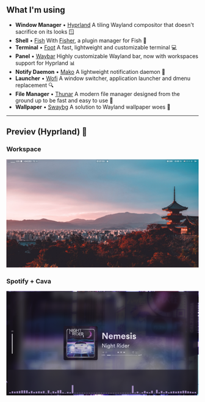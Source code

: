 ## What I'm using

- **Window Manager** • [Hyprland](https://github.com/hyprwm/Hyprland) A tiling Wayland compositor that doesn't sacrifice on its looks 🪟
- **Shell** • [Fish](https://fishshell.com/) With [Fisher](https://github.com/jorgebucaran/fisher), a plugin manager for Fish  🐚
- **Terminal** • [Foot](https://codeberg.org/dnkl/foot) A fast, lightweight and customizable terminal 💻
- **Panel** • [Waybar](https://aur.archlinux.org/packages/waybar-hyprland-git) Highly customizable Wayland bar, now with workspaces support for Hyprland 📊
- **Notify Daemon** • [Mako](https://github.com/emersion/mako) A lightweight notification daemon 📣
- **Launcher** • [Wofi](https://github.com/uncomfyhalomacro/wofi) A window switcher, application launcher and dmenu replacement 🔍
- **File Manager** • [Thunar](https://github.com/xfce-mirror/thunar) A modern file manager designed from the ground up to be fast and easy to use 📁
- **Wallpaper** • [Swaybg](https://github.com/swaywm/swaybg) A solution to Wayland wallpaper woes 🌄

--- 

## Previev (Hyprland) 🚀

### Workspace

![workspaces](https://github.com/Cstrp/dotfiles/blob/main/assets/Screenshot1.png)

### Spotify + Cava

![spotify](https://github.com/Cstrp/dotfiles/blob/main/assets/Screenshot2.png)

